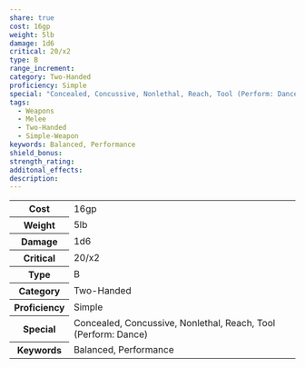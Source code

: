 ```yaml
---
share: true
cost: 16gp
weight: 5lb
damage: 1d6
critical: 20/x2
type: B
range_increment: 
category: Two-Handed
proficiency: Simple
special: "Concealed, Concussive, Nonlethal, Reach, Tool (Perform: Dance)"
tags:
  - Weapons
  - Melee
  - Two-Handed
  - Simple-Weapon
keywords: Balanced, Performance
shield_bonus: 
strength_rating: 
additonal_effects: 
description: 
---
```

<p><span dir="ltr" style="overflow-x: auto;"><table><tbody><tr><th dir="ltr">Cost</th><td dir="ltr">16gp</td></tr><tr><th dir="ltr">Weight</th><td dir="ltr">5lb</td></tr><tr><th dir="ltr">Damage</th><td dir="ltr">1d6</td></tr><tr><th dir="ltr">Critical</th><td dir="ltr">20/x2</td></tr><tr><th dir="ltr">Type</th><td dir="ltr">B</td></tr><tr><th dir="ltr">Category</th><td dir="ltr">Two-Handed</td></tr><tr><th dir="ltr">Proficiency</th><td dir="ltr">Simple</td></tr><tr><th dir="ltr">Special</th><td dir="ltr">Concealed, Concussive, Nonlethal, Reach, Tool (Perform: Dance)</td></tr><tr><th dir="ltr">Keywords</th><td dir="ltr">Balanced, Performance</td></tr></tbody></table></span></p>
